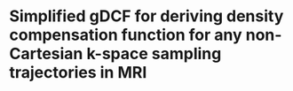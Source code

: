 # Simplified gDCF for deriving density compensation function for any non-Cartesian k-space sampling trajectories in MRI
